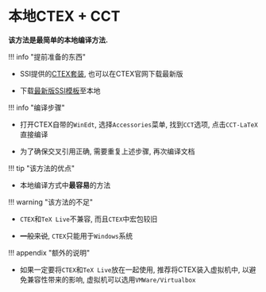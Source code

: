# 本地CTEX + CCT

**该方法是最简单的本地编译方法.**

!!! info "提前准备的东西"

- SSI提供的[CTEX套装](http://scis.scichina.com/download/CTeX_2.8.0.125_Full.rar), 也可以在CTEX官网下载最新版

- 下载[最新版SSI模板](http://scis.scichina.com/download/ssi-template.zip)至本地

!!! info "编译步骤"

- 打开CTEX自带的`WinEdt`, 选择`Accessories`菜单, 找到`CCT`选项, 点击`CCT-LaTeX`直接编译

- 为了确保交叉引用正确, 需要重复上述步骤, 再次编译文档

!!! tip "该方法的优点"

- 本地编译方式中**最容易**的方法

!!! warning "该方法的不足"

- `CTEX`和`TeX Live`不兼容, 而且`CTEX`中宏包较旧

- ~~一般来说~~, `CTEX`只能用于`Windows`系统

!!! appendix "额外的说明"

- 如果一定要将`CTEX`和`TeX Live`放在一起使用, 推荐将CTEX装入虚拟机中, 以避免兼容性带来的影响, 虚拟机可以选用`VMWare/Virtualbox`
